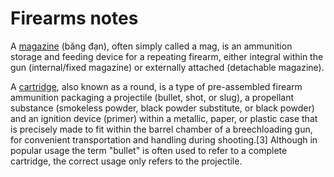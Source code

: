 # Firearms notes

A [magazine](https://en.wikipedia.org/wiki/Magazine_(firearms)) (băng đạn), often simply called a mag, is an ammunition storage and feeding device for a repeating firearm, either integral within the gun (internal/fixed magazine) or externally attached (detachable magazine).

A [cartridge](https://en.wikipedia.org/wiki/Cartridge_(firearms)), also known as a round, is a type of pre-assembled firearm ammunition packaging a projectile (bullet, shot, or slug), a propellant substance (smokeless powder, black powder substitute, or black powder) and an ignition device (primer) within a metallic, paper, or plastic case that is precisely made to fit within the barrel chamber of a breechloading gun, for convenient transportation and handling during shooting.[3] Although in popular usage the term "bullet" is often used to refer to a complete cartridge, the correct usage only refers to the projectile. 